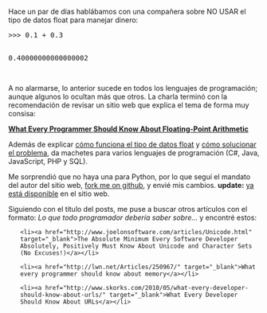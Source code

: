 <html><body><p>Hace un par de días hablábamos con una compañera sobre NO USAR el tipo de datos float para manejar dinero:

</p><pre>&gt;&gt;&gt; 0.1 + 0.3

0.40000000000000002

</pre>

A no alarmarse, lo anterior sucede en todos los lenguajes de programación; aunque algunos lo ocultan más que otros. La charla terminó con la recomendación de revisar un sitio web que explica el tema de forma muy consisa:



<a href="http://floating-point-gui.de/" target="_blank"><strong>What Every Programmer Should Know About Floating-Point Arithmetic</strong></a>



Además de explicar <a href="http://floating-point-gui.de/formats/fp/" target="_blank">cómo funciona el tipo de datos float</a> y <a href="http://floating-point-gui.de/formats/exact/" target="_blank">cómo solucionar el problema</a>, da machetes para varios lenguajes de programación (C#, Java, JavaScript, PHP y SQL).



Me sorprendió que no haya una para Python, por lo que seguí el mandato del autor del sitio web, <a href="http://github.com/brazzy/floating-point-gui.de" target="_blank">fork me on github</a>, y envié mis cambios. <strong>update:</strong> <a href="http://floating-point-gui.de/languages/python/" target="_blank">ya está disponible</a> en el sitio web.



Siguiendo con el título del posts, me puse a buscar otros artículos con el formato: <em>Lo que todo programador debería saber sobre...</em> y encontré estos:

<ul>

	<li><a href="http://www.joelonsoftware.com/articles/Unicode.html" target="_blank">The Absolute Minimum Every Software Developer Absolutely, Positively Must Know About Unicode and Character Sets (No Excuses!)</a></li>

	<li><a href="http://lwn.net/Articles/250967/" target="_blank">What every programmer should know about memory</a></li>

	<li><a href="http://www.skorks.com/2010/05/what-every-developer-should-know-about-urls/" target="_blank">What Every Developer Should Know About URLs</a></li>

</ul></body></html>